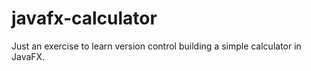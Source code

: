 # javafx-calculator

Just an exercise to learn version control building a simple calculator in JavaFX.
